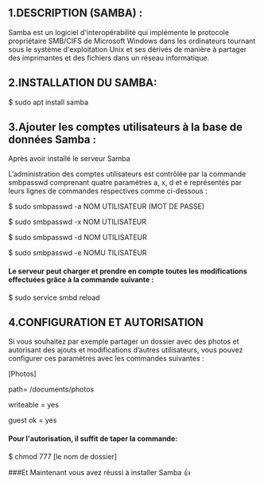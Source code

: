 ## 1.DESCRIPTION (SAMBA) :

Samba est un logiciel d'interopérabilité qui implémente le protocole propriétaire SMB/CIFS de Microsoft Windows dans les ordinateurs tournant sous le système d'exploitation Unix et ses dérivés de manière à partager des imprimantes et des fichiers dans un réseau informatique. 

## 2.INSTALLATION DU SAMBA:

$ sudo apt install samba

## 3.Ajouter les comptes utilisateurs à la base de données Samba :

Après avoir installé le serveur Samba 


L’administration des comptes utilisateurs est contrôlée par la commande smbpasswd comprenant quatre paramètres a, x, d et e représentés par leurs lignes de commandes respectives comme ci-dessous :

$ sudo smbpasswd -a NOM UTILISATEUR (MOT DE PASSE)

$ sudo smbpasswd -x NOM UTILISATEUR

$ sudo smbpasswd -d NOM UTILISATEUR

$ sudo smbpasswd -e NOMU TILISATEUR 

#### Le serveur peut charger et prendre en compte toutes les modifications effectuées grâce à la commande suivante :

$ sudo service smbd reload 

## 4.CONFIGURATION ET AUTORISATION 

Si vous souhaitez par exemple partager un dossier avec des photos et autorisant des ajouts et modifications d’autres utilisateurs, vous pouvez configurer ces paramètres avec les commandes suivantes :

[Photos]

path= /documents/photos

writeable = yes

guest ok = yes

#### Pour l'autorisation, il suffit de taper la commande:

$ chmod 777 [le nom de dossier] 

###Et Maintenant vous avez réussi à installer Samba 👍





